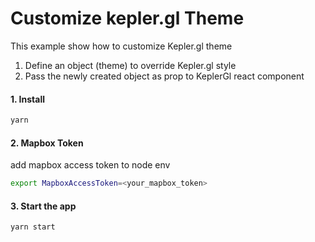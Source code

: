 # Customize kepler.gl Theme

This example show how to customize Kepler.gl theme

1. Define an object (theme) to override Kepler.gl style
2. Pass the newly created object as prop to KeplerGl react component

#### 1. Install

```sh
yarn
```

#### 2. Mapbox Token

add mapbox access token to node env

```sh
export MapboxAccessToken=<your_mapbox_token>
```

#### 3. Start the app

```sh
yarn start
```
